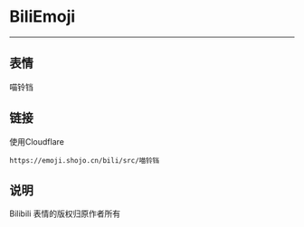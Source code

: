 # BiliEmoji
---
## 表情
喵铃铛
## 链接
使用Cloudflare
```
https://emoji.shojo.cn/bili/src/喵铃铛
```
## 说明
Bilibili 表情的版权归原作者所有
